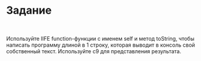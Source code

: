 <h1>Задание</h1><br>
<p>Используйте IIFE function-функции с именем self и метод toString, чтобы написать программу длиной в 1 строку, 
которая выводит в консоль свой собственный текст. Используйте c9 для представления результата.<p>
